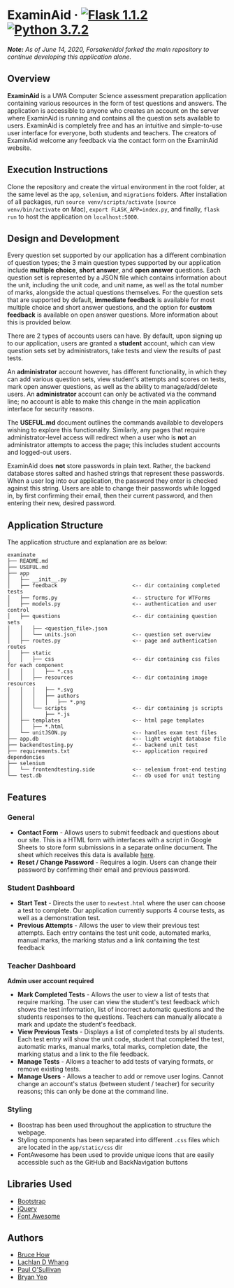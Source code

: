 # ExaminAid &middot; [![Flask 1.1.2](https://img.shields.io/badge/flask-1.0.2-blue.svg)](https://pypi.org/project/Flask/) [![Python 3.7.2](https://img.shields.io/badge/python-3.7.2-blue.svg)](https://www.python.org/downloads/release/python-372/) 

***Note:** As of June 14, 2020, ForsakenIdol forked the main repository to continue developing this application alone.*

## Overview

**ExaminAid** is a UWA Computer Science assessment preparation application containing various resources in the form of test questions and answers. The application is accessible to anyone who creates an account on the server where ExaminAid is running and contains all the question sets available to users. ExaminAid is completely free and has an intuitive and simple-to-use user interface for everyone, both students and teachers. The creators of ExaminAid welcome any feedback via the contact form on the ExaminAid website.

## Execution Instructions
Clone the repository and create the virtual environment in the root folder, at the same level as the `app`, `selenium`, and `migrations` folders. After installation of all packages, run `source venv/scripts/activate` (`source venv/bin/activate` on Mac), `export FLASK_APP=index.py`, and finally, `flask run` to host the application on `localhost:5000`.

## Design and Development

Every question set supported by our application has a different combination of question types; the 3 main question types supported by our application include **multiple choice**, **short answer**, and **open answer** questions. Each question set is represented by a JSON file which contains information about the unit, including the unit code, and unit name, as well as the total number of marks, alongside the actual questions themselves. For the question sets that are supported by default, **immediate feedback** is available for most multiple choice and short answer questions, and the option for **custom feedback** is available on open answer questions. More information about this is provided below.

There are 2 types of accounts users can have. By default, upon signing up to our application, users are granted a **student** account, which can view question sets set by administrators, take tests and view the results of past tests.

An **administrator** account however, has different functionality, in which they can add various question sets, view student's attempts and scores on tests, mark open answer questions, as well as the ability to manage/add/delete users. An **administrator** account can only be activated via the command line; no account is able to make this change in the main application interface for security reasons.

The **USEFUL.md** document outlines the commands available to developers wishing to explore this functionality. Similarly, any pages that require administrator-level access will redirect when a user who is **not** an administrator attempts to access the page; this includes student accounts and logged-out users.

ExaminAid does **not** store passwords in plain text. Rather, the backend database stores salted and hashed strings that represent these passwords. When a user log into our application, the password they enter is checked against this string. Users are able to change their passwords while logged in, by first confirming their email, then their current password, and then entering their new, desired password.

## Application Structure
The application structure and explanation are as below:
```
examinate
├── README.md                           
├── USEFUL.md
├── app
│   ├── __init__.py
│   ├── feedback                        <-- dir containing completed tests
│   ├── forms.py                        <-- structure for WTForms
│   ├── models.py                       <-- authentication and user control
│   ├── questions                       <-- dir containing question sets
│   │   ├── <question_file>.json
│   │   └── units.json                  <-- question set overview
│   ├── routes.py                       <-- page and authentication routes
│   ├── static 
│   │   ├── css                         <-- dir containing css files for each component
│   │   │   ├── *.css
│   │   ├── resources                   <-- dir containing image resources
│   │   │   ├── *.svg
│   │   │   ├── authors
│   │   │   │   ├── *.png
│   │   └── scripts                     <-- dir containing js scripts
│   │       ├── *.js
│   ├── templates                       <-- html page templates
│   │   ├── *.html
│   └── unitJSON.py                     <-- handles exam test files
├── app.db                              <-- light weight database file
├── backendtesting.py                   <-- backend unit test
├── requirements.txt                    <-- application required dependencies
├── selenium
│   └── frontendtesting.side            <-- selenium front-end testing
└── test.db                             <-- db used for unit testing
```

## Features

### General
- **Contact Form** - Allows users to submit feedback and questions about our site. This is a HTML form with interfaces with a script in Google Sheets to store form submissions in a separate online document. The sheet which receives this data is available [here](https://docs.google.com/spreadsheets/d/1tRqt7958lMhJuw4GvrrazpACogWdf6A6B2dD_zZ_HmE/edit?usp=sharing).
- **Reset / Change Password** - Requires a login. Users can change their password by confirming their email and previous password.

### Student Dashboard
- **Start Test** - Directs the user to `newtest.html` where the user can choose a test to complete. Our application currently supports 4 course tests, as well as a demonstration test.
- **Previous Attempts** - Allows the user to view their previous test attempts. Each entry contains the test unit code, automated marks, manual marks, the marking status and a link containing the test feedback

### Teacher Dashboard
**Admin user account required**
- **Mark Completed Tests** - Allows the user to view a list of tests that require marking. The user can view the student's test feedback which shows the test information, list of incorrect automatic questions and the students responses to the questions. Teachers can manually allocate a mark and update the student's feedback.
- **View Previous Tests** - Displays a list of completed tests by all students. Each test entry will show the unit code, student that completed the test, automatic marks, manual marks, total marks, completion date, the marking status and a link to the file feedback.
- **Manage Tests** - Allows a teacher to add tests of varying formats, or remove existing tests.
- **Manage Users** - Allows a teacher to add or remove user logins. Cannot change an account's status (between student / teacher) for security reasons; this can only be done at the command line.

### Styling
- Boostrap has been used throughout the application to structure the webpage.
- Styling components has been separated into different `.css` files which are located in the `app/static/css` dir
- FontAwesome has been used to provide unique icons that are easily accessible such as the GitHub and BackNavigation buttons

## Libraries Used
- [Bootstrap](https://getbootstrap.com/)
- [jQuery](https://jquery.com/)
- [Font Awesome](https://fontawesome.com/)

## Authors
- [Bruce How](https://github.com/brucehow)
- [Lachlan D Whang](https://github.com/ForsakenIdol)
- [Paul O'Sullivan](https://www.github.com/paulosllvn)
- [Bryan Yeo](https://github.com/Darkstorm1337)
